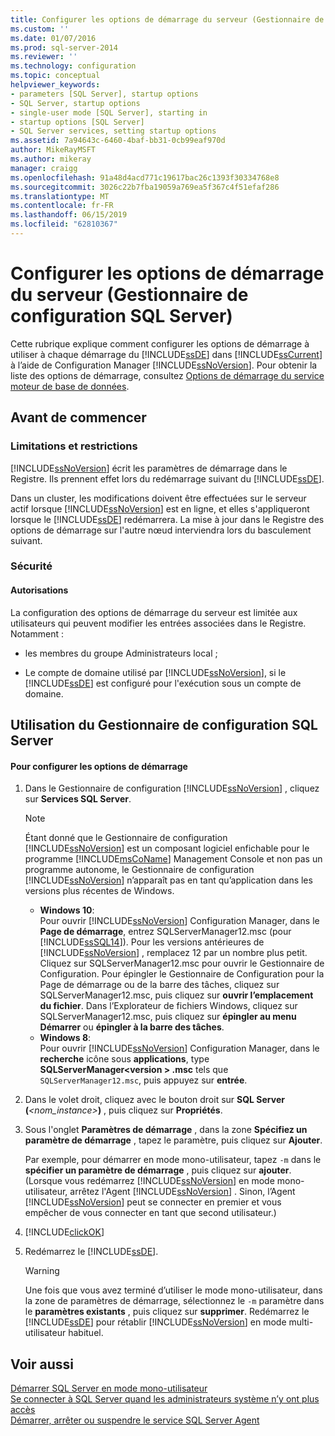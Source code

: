 ```yaml
---
title: Configurer les options de démarrage du serveur (Gestionnaire de configuration SQL Server) | Microsoft Docs
ms.custom: ''
ms.date: 01/07/2016
ms.prod: sql-server-2014
ms.reviewer: ''
ms.technology: configuration
ms.topic: conceptual
helpviewer_keywords:
- parameters [SQL Server], startup options
- SQL Server, startup options
- single-user mode [SQL Server], starting in
- startup options [SQL Server]
- SQL Server services, setting startup options
ms.assetid: 7a94643c-6460-4baf-bb31-0cb99eaf970d
author: MikeRayMSFT
ms.author: mikeray
manager: craigg
ms.openlocfilehash: 91a48d4acd771c19617bac26c1393f30334768e8
ms.sourcegitcommit: 3026c22b7fba19059a769ea5f367c4f51efaf286
ms.translationtype: MT
ms.contentlocale: fr-FR
ms.lasthandoff: 06/15/2019
ms.locfileid: "62810367"
---
```

# <a name="configure-server-startup-options-sql-server-configuration-manager"></a>Configurer les options de démarrage du serveur (Gestionnaire de configuration SQL Server)
  Cette rubrique explique comment configurer les options de démarrage à utiliser à chaque démarrage du [!INCLUDE[ssDE](../../includes/ssde-md.md)] dans [!INCLUDE[ssCurrent](../../includes/sscurrent-md.md)] à l’aide de Configuration Manager [!INCLUDE[ssNoVersion](../../includes/ssnoversion-md.md)]. Pour obtenir la liste des options de démarrage, consultez [Options de démarrage du service moteur de base de données](database-engine-service-startup-options.md).  
  
##  <a name="BeforeYouBegin"></a> Avant de commencer  
  
### <a name="limitations-and-restrictions"></a>Limitations et restrictions  
 [!INCLUDE[ssNoVersion](../../includes/ssnoversion-md.md)] écrit les paramètres de démarrage dans le Registre. Ils prennent effet lors du redémarrage suivant du [!INCLUDE[ssDE](../../includes/ssde-md.md)].  
  
 Dans un cluster, les modifications doivent être effectuées sur le serveur actif lorsque [!INCLUDE[ssNoVersion](../../includes/ssnoversion-md.md)] est en ligne, et elles s'appliqueront lorsque le [!INCLUDE[ssDE](../../includes/ssde-md.md)] redémarrera. La mise à jour dans le Registre des options de démarrage sur l'autre nœud interviendra lors du basculement suivant.  
  
###  <a name="Security"></a> Sécurité  
  
####  <a name="Permissions"></a> Autorisations  
 La configuration des options de démarrage du serveur est limitée aux utilisateurs qui peuvent modifier les entrées associées dans le Registre. Notamment :  
  
-   les membres du groupe Administrateurs local ;  
  
-   Le compte de domaine utilisé par [!INCLUDE[ssNoVersion](../../includes/ssnoversion-md.md)], si le [!INCLUDE[ssDE](../../includes/ssde-md.md)] est configuré pour l'exécution sous un compte de domaine.  
  
##  <a name="SSMSProcedure"></a> Utilisation du Gestionnaire de configuration SQL Server  
  
#### <a name="to-configure-startup-options"></a>Pour configurer les options de démarrage  
  
1.  Dans le Gestionnaire de configuration [!INCLUDE[ssNoVersion](../../includes/ssnoversion-md.md)] , cliquez sur **Services SQL Server**.  
  
    > [!NOTE]  
    >  Étant donné que le Gestionnaire de configuration [!INCLUDE[ssNoVersion](../../includes/ssnoversion-md.md)] est un composant logiciel enfichable pour le programme [!INCLUDE[msCoName](../../includes/msconame-md.md)] Management Console et non pas un programme autonome, le Gestionnaire de configuration [!INCLUDE[ssNoVersion](../../includes/ssnoversion-md.md)] n’apparaît pas en tant qu’application dans les versions plus récentes de Windows.  
    >   
    >  -   **Windows 10**:  
    >          Pour ouvrir [!INCLUDE[ssNoVersion](../../includes/ssnoversion-md.md)] Configuration Manager, dans le **Page de démarrage**, entrez SQLServerManager12.msc (pour [!INCLUDE[ssSQL14](../../includes/sssql14-md.md)]). Pour les versions antérieures de [!INCLUDE[ssNoVersion](../../includes/ssnoversion-md.md)] , remplacez 12 par un nombre plus petit. Cliquez sur SQLServerManager12.msc pour ouvrir le Gestionnaire de Configuration. Pour épingler le Gestionnaire de Configuration pour la Page de démarrage ou de la barre des tâches, cliquez sur SQLServerManager12.msc, puis cliquez sur **ouvrir l’emplacement du fichier**. Dans l’Explorateur de fichiers Windows, cliquez sur SQLServerManager12.msc, puis cliquez sur **épingler au menu Démarrer** ou **épingler à la barre des tâches**.  
    > -   **Windows 8**:  
    >          Pour ouvrir [!INCLUDE[ssNoVersion](../../includes/ssnoversion-md.md)] Configuration Manager, dans le **recherche** icône sous **applications**, type **SQLServerManager\<version > .msc** tels que `SQLServerManager12.msc`, puis appuyez sur **entrée**.  
  
2.  Dans le volet droit, cliquez avec le bouton droit sur **SQL Server (***<nom_instance>***)** , puis cliquez sur **Propriétés**.  
  
3.  Sous l'onglet **Paramètres de démarrage** , dans la zone **Spécifiez un paramètre de démarrage** , tapez le paramètre, puis cliquez sur **Ajouter**.  
  
     Par exemple, pour démarrer en mode mono-utilisateur, tapez `-m` dans le **spécifier un paramètre de démarrage** , puis cliquez sur **ajouter**. (Lorsque vous redémarrez [!INCLUDE[ssNoVersion](../../includes/ssnoversion-md.md)] en mode mono-utilisateur, arrêtez l'Agent [!INCLUDE[ssNoVersion](../../includes/ssnoversion-md.md)] . Sinon, l’Agent [!INCLUDE[ssNoVersion](../../includes/ssnoversion-md.md)] peut se connecter en premier et vous empêcher de vous connecter en tant que second utilisateur.)  
  
4.  [!INCLUDE[clickOK](../../includes/clickok-md.md)]  
  
5.  Redémarrez le [!INCLUDE[ssDE](../../includes/ssde-md.md)].  
  
    > [!WARNING]  
    >  Une fois que vous avez terminé d’utiliser le mode mono-utilisateur, dans la zone de paramètres de démarrage, sélectionnez le `-m` paramètre dans le **paramètres existants** , puis cliquez sur **supprimer**. Redémarrez le [!INCLUDE[ssDE](../../includes/ssde-md.md)] pour rétablir [!INCLUDE[ssNoVersion](../../includes/ssnoversion-md.md)] en mode multi-utilisateur habituel.  
  
## <a name="see-also"></a>Voir aussi  
 [Démarrer SQL Server en mode mono-utilisateur](start-sql-server-in-single-user-mode.md)   
 [Se connecter à SQL Server quand les administrateurs système n’y ont plus accès](connect-to-sql-server-when-system-administrators-are-locked-out.md)   
 [Démarrer, arrêter ou suspendre le service SQL Server Agent](../../ssms/agent/start-stop-or-pause-the-sql-server-agent-service.md)  
  
  
